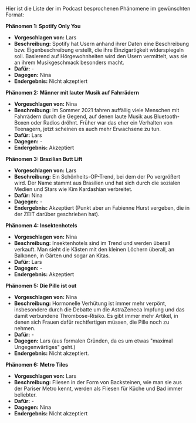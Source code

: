 Hier ist die Liste der im Podcast besprochenen Phänomene im gewünschten Format:

**Phänomen 1: Spotify Only You**
* **Vorgeschlagen von:** Lars
* **Beschreibung:** Spotify hat Usern anhand ihrer Daten eine Beschreibung bzw. Eigenbeschreibung erstellt, die ihre Einzigartigkeit widerspiegeln soll. Basierend auf Hörgewohnheiten wird den Usern vermittelt, was sie an ihrem Musikgeschmack besonders macht.
* **Dafür:** -
* **Dagegen:** Nina
* **Endergebnis:** Nicht akzeptiert


**Phänomen 2: Männer mit lauter Musik auf Fahrrädern**
* **Vorgeschlagen von:** Nina
* **Beschreibung:** Im Sommer 2021 fahren auffällig viele Menschen mit Fahrrädern durch die Gegend, auf denen laute Musik aus Bluetooth-Boxen oder Radios dröhnt. Früher war das eher ein Verhalten von Teenagern, jetzt scheinen es auch mehr Erwachsene zu tun.
* **Dafür:** Lars
* **Dagegen:** -
* **Endergebnis:** Akzeptiert


**Phänomen 3: Brazilian Butt Lift**
* **Vorgeschlagen von:** Lars
* **Beschreibung:** Ein Schönheits-OP-Trend, bei dem der Po vergrößert wird. Der Name stammt aus Brasilien und hat sich durch die sozialen Medien und Stars wie Kim Kardashian verbreitet.
* **Dafür:** Nina
* **Dagegen:** -
* **Endergebnis:** Akzeptiert (Punkt aber an Fabienne Hurst vergeben, die in der ZEIT darüber geschrieben hat).


**Phänomen 4: Insektenhotels**
* **Vorgeschlagen von:** Nina
* **Beschreibung:** Insektenhotels sind im Trend und werden überall verkauft.  Man sieht die Kästen mit den kleinen Löchern überall, an Balkonen, in Gärten und sogar an Kitas.
* **Dafür:** Lars
* **Dagegen:** -
* **Endergebnis:** Akzeptiert


**Phänomen 5: Die Pille ist out**
* **Vorgeschlagen von:** Nina
* **Beschreibung:** Hormonelle Verhütung ist immer mehr verpönt, insbesondere durch die Debatte um die AstraZeneca Impfung und das damit verbundene Thrombose-Risiko. Es gibt immer mehr Artikel, in denen sich Frauen dafür rechtfertigen müssen, die Pille noch zu nehmen.
* **Dafür:** -
* **Dagegen:** Lars (aus formalen Gründen, da es um etwas "maximal Ungegenwärtiges" geht.)
* **Endergebnis:** Nicht akzeptiert.


**Phänomen 6: Metro Tiles**
* **Vorgeschlagen von:** Lars
* **Beschreibung:** Fliesen in der Form von Backsteinen, wie man sie aus der Pariser Metro kennt, werden als Fliesen für Küche und Bad immer beliebter.
* **Dafür:** -
* **Dagegen:** Nina
* **Endergebnis:** Nicht akzeptiert


